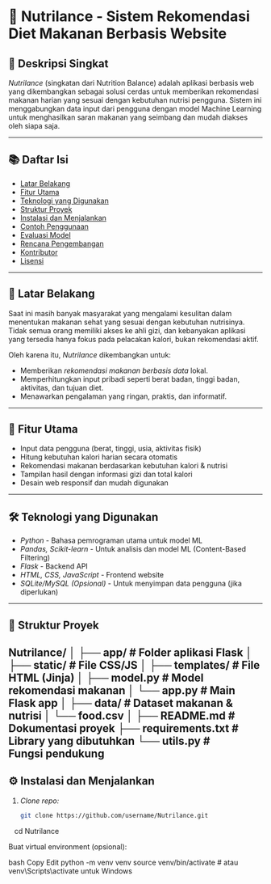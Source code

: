 # 🥗 Nutrilance - Sistem Rekomendasi Diet Makanan Berbasis Website

## 📌 Deskripsi Singkat

*Nutrilance* (singkatan dari Nutrition Balance) adalah aplikasi berbasis web yang dikembangkan sebagai solusi cerdas untuk memberikan rekomendasi makanan harian yang sesuai dengan kebutuhan nutrisi pengguna. Sistem ini menggabungkan data input dari pengguna dengan model Machine Learning untuk menghasilkan saran makanan yang seimbang dan mudah diakses oleh siapa saja.

---

## 📚 Daftar Isi

- [Latar Belakang](#latar-belakang)
- [Fitur Utama](#fitur-utama)
- [Teknologi yang Digunakan](#teknologi-yang-digunakan)
- [Struktur Proyek](#struktur-proyek)
- [Instalasi dan Menjalankan](#instalasi-dan-menjalankan)
- [Contoh Penggunaan](#contoh-penggunaan)
- [Evaluasi Model](#evaluasi-model)
- [Rencana Pengembangan](#rencana-pengembangan)
- [Kontributor](#kontributor)
- [Lisensi](#lisensi)

---

## 🧠 Latar Belakang

Saat ini masih banyak masyarakat yang mengalami kesulitan dalam menentukan makanan sehat yang sesuai dengan kebutuhan nutrisinya. Tidak semua orang memiliki akses ke ahli gizi, dan kebanyakan aplikasi yang tersedia hanya fokus pada pelacakan kalori, bukan rekomendasi aktif.

Oleh karena itu, *Nutrilance* dikembangkan untuk:

- Memberikan *rekomendasi makanan berbasis data* lokal.
- Memperhitungkan input pribadi seperti berat badan, tinggi badan, aktivitas, dan tujuan diet.
- Menawarkan pengalaman yang ringan, praktis, dan informatif.

---

## 🌟 Fitur Utama

- Input data pengguna (berat, tinggi, usia, aktivitas fisik)
- Hitung kebutuhan kalori harian secara otomatis
- Rekomendasi makanan berdasarkan kebutuhan kalori & nutrisi
- Tampilan hasil dengan informasi gizi dan total kalori
- Desain web responsif dan mudah digunakan

---

## 🛠 Teknologi yang Digunakan

- *Python* - Bahasa pemrograman utama untuk model ML
- *Pandas, Scikit-learn* - Untuk analisis dan model ML (Content-Based Filtering)
- *Flask* - Backend API
- *HTML, CSS, JavaScript* - Frontend website
- *SQLite/MySQL (Opsional)* - Untuk menyimpan data pengguna (jika diperlukan)

---

## 📁 Struktur Proyek
Nutrilance/
│
├── app/ # Folder aplikasi Flask
│ ├── static/ # File CSS/JS
│ ├── templates/ # File HTML (Jinja)
│ ├── model.py # Model rekomendasi makanan
│ └── app.py # Main Flask app
│
├── data/ # Dataset makanan & nutrisi
│ └── food.csv
│
├── README.md # Dokumentasi proyek
├── requirements.txt # Library yang dibutuhkan
└── utils.py # Fungsi pendukung
---

## ⚙ Instalasi dan Menjalankan

1. *Clone repo:*
   ```bash
   git clone https://github.com/username/Nutrilance.git
   cd Nutrilance

   Buat virtual environment (opsional):

bash
Copy
Edit
python -m venv venv
source venv/bin/activate  # atau venv\Scripts\activate untuk Windows

